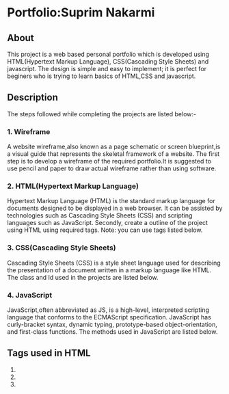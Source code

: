 # Portfolio:Suprim Nakarmi

## About

This project is a web based personal portfolio which is developed using HTML(Hypertext Markup Language), CSS(Cascading Style Sheets) and javascript. The design is simple and easy to implement; it is perfect for beginers who is trying to learn basics of HTML,CSS and javascript.

## Description

The steps followed while completing the projects are listed below:-

### 1. Wireframe

A website wireframe,also known as a page schematic or screen blueprint,is a visual guide that represents the skeletal framework of a website. The first step is to develop a wireframe of the required portfolio.It is suggested to use pencil and paper to draw actual wireframe rather than using software.

### 2. HTML(Hypertext Markup Language)

Hypertext Markup Language (HTML) is the standard markup language for documents designed to be displayed in a web browser. It can be assisted by technologies such as Cascading Style Sheets (CSS) and scripting languages such as JavaScript. Secondly, create a outline of the project using HTML using required tags.
Note: you can use tags listed below.

### 3. CSS(Cascading Style Sheets)

Cascading Style Sheets (CSS) is a style sheet language used for describing the presentation of a document written in a markup language like HTML. The class and Id used in the projects are listed below.

### 4. JavaScript

JavaScript,often abbreviated as JS, is a high-level, interpreted scripting language that conforms to the ECMAScript specification. JavaScript has curly-bracket syntax, dynamic typing, prototype-based object-orientation, and first-class functions. The methods used in JavaScript are listed below.

## Tags used in HTML

1. <html>
2. <head>
3. <script>
4. <link>
5. <title>
6. <body>
7. <div>
8. <header>
9. <h1>
10. <nav>
11. <ul>
12. <li>
13. <a>
14. <section>
15. <hr>
16. <h2>
17. <h3>
18. <button>
19. <p>
20. <br>
21. <progress>
22. <img>
23. <footer>
24. <form>
25. <textarea>
26. <span>

## classes and Id

1. header
2. h2
3. img
4. form
5. .container
6. footer
7. btn:hover
8. .right li a: hover
9. .img_width
10. .img_center
11. .btn
12. .static
13. .right
14. header nav ul li
15. .border_for_block.inner
16. right li a
17. intro_spacing
18. .nav
19. .align
20. .border_for_blocks
21. .tocenter
22. @media screen and (max-width: 416px) 
23. #skill progress
24. @media screen and (max-width: 768px)

## methods used in javascript

1. disMessage()
2. removeErr(value)
3. hideInfo()
